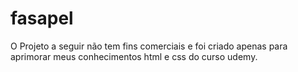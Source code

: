 # fasapel
O Projeto a seguir não tem fins comerciais e foi criado apenas para aprimorar meus conhecimentos html e css do curso udemy.
